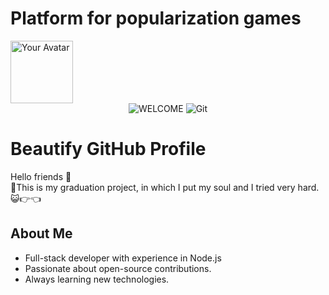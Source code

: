 # Platform for popularization games
<img src="https://i.pinimg.com/736x/28/ee/21/28ee21d0749761114a922ac9b3c54e90.jpg" alt="Your Avatar" width="100" height="100" />
<div align="center">
  <img src="https://vk.com/kagiwara" alt="WELCOME" />
  <img src="[https://github.com/Kagiwara](https://i.pinimg.com/736x/28/ee/21/28ee21d0749761114a922ac9b3c54e90.jpg)" alt="Git" />
</div>

# Beautify GitHub Profile

Hello friends 👋  
🥁This is my graduation project, in which I put my soul and I tried very hard. 😺👉👈

## About Me
- Full-stack developer with experience in Node.js
- Passionate about open-source contributions.
- Always learning new technologies.
